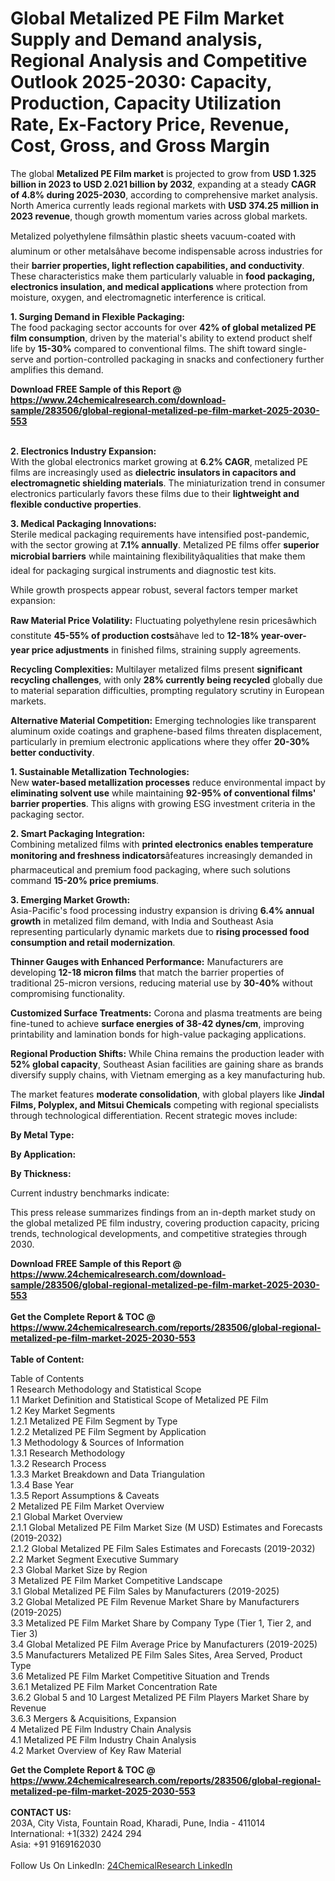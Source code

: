 <h1>Global Metalized PE Film Market Supply and Demand analysis, Regional Analysis  and Competitive Outlook 2025-2030: Capacity, Production, Capacity Utilization Rate, Ex-Factory Price, Revenue, Cost, Gross, and Gross Margin</h1><p>The global <strong>Metalized PE Film market</strong> is projected to grow from <strong>USD 1.325 billion in 2023 to USD 2.021 billion by 2032</strong>, expanding at a steady <strong>CAGR of 4.8% during 2025-2030</strong>, according to comprehensive market analysis. North America currently leads regional markets with <strong>USD 374.25 million in 2023 revenue</strong>, though growth momentum varies across global markets.</p><p>Metalized polyethylene filmsâthin plastic sheets vacuum-coated with aluminum or other metalsâhave become indispensable across industries for their <strong>barrier properties, light reflection capabilities, and conductivity</strong>. These characteristics make them particularly valuable in <strong>food packaging, electronics insulation, and medical applications</strong> where protection from moisture, oxygen, and electromagnetic interference is critical.</p><p><strong>1. Surging Demand in Flexible Packaging:</strong><br>
The food packaging sector accounts for over <strong>42% of global metalized PE film consumption</strong>, driven by the material's ability to extend product shelf life by <strong>15-30%</strong> compared to conventional films. The shift toward single-serve and portion-controlled packaging in snacks and confectionery further amplifies this demand.</p><div><b>Download FREE Sample of this Report @ 
            <a href="https://www.24chemicalresearch.com/download-sample/283506/global-regional-metalized-pe-film-market-2025-2030-553">
            https://www.24chemicalresearch.com/download-sample/283506/global-regional-metalized-pe-film-market-2025-2030-553</a></b></div><br><p><strong>2. Electronics Industry Expansion:</strong><br>
With the global electronics market growing at <strong>6.2% CAGR</strong>, metalized PE films are increasingly used as <strong>dielectric insulators in capacitors and electromagnetic shielding materials</strong>. The miniaturization trend in consumer electronics particularly favors these films due to their <strong>lightweight and flexible conductive properties</strong>.</p><p><strong>3. Medical Packaging Innovations:</strong><br>
Sterile medical packaging requirements have intensified post-pandemic, with the sector growing at <strong>7.1% annually</strong>. Metalized PE films offer <strong>superior microbial barriers</strong> while maintaining flexibilityâqualities that make them ideal for packaging surgical instruments and diagnostic test kits.</p><p>While growth prospects appear robust, several factors temper market expansion:</p><p><strong>Raw Material Price Volatility:</strong> Fluctuating polyethylene resin pricesâwhich constitute <strong>45-55% of production costs</strong>âhave led to <strong>12-18% year-over-year price adjustments</strong> in finished films, straining supply agreements.</p><p><strong>Recycling Complexities:</strong> Multilayer metalized films present <strong>significant recycling challenges</strong>, with only <strong>28% currently being recycled</strong> globally due to material separation difficulties, prompting regulatory scrutiny in European markets.</p><p><strong>Alternative Material Competition:</strong> Emerging technologies like transparent aluminum oxide coatings and graphene-based films threaten displacement, particularly in premium electronic applications where they offer <strong>20-30% better conductivity</strong>.</p><p><strong>1. Sustainable Metallization Technologies:</strong><br>
New <strong>water-based metallization processes</strong> reduce environmental impact by <strong>eliminating solvent use</strong> while maintaining <strong>92-95% of conventional films' barrier properties</strong>. This aligns with growing ESG investment criteria in the packaging sector.</p><p><strong>2. Smart Packaging Integration:</strong><br>
Combining metalized films with <strong>printed electronics enables temperature monitoring and freshness indicators</strong>âfeatures increasingly demanded in pharmaceutical and premium food packaging, where such solutions command <strong>15-20% price premiums</strong>.</p><p><strong>3. Emerging Market Growth:</strong><br>
Asia-Pacific's food processing industry expansion is driving <strong>6.4% annual growth</strong> in metalized film demand, with India and Southeast Asia representing particularly dynamic markets due to <strong>rising processed food consumption and retail modernization</strong>.</p><p><strong>Thinner Gauges with Enhanced Performance:</strong> Manufacturers are developing <strong>12-18 micron films</strong> that match the barrier properties of traditional 25-micron versions, reducing material use by <strong>30-40%</strong> without compromising functionality.</p><p><strong>Customized Surface Treatments:</strong> Corona and plasma treatments are being fine-tuned to achieve <strong>surface energies of 38-42 dynes/cm</strong>, improving printability and lamination bonds for high-value packaging applications.</p><p><strong>Regional Production Shifts:</strong> While China remains the production leader with <strong>52% global capacity</strong>, Southeast Asian facilities are gaining share as brands diversify supply chains, with Vietnam emerging as a key manufacturing hub.</p><p>The market features <strong>moderate consolidation</strong>, with global players like <strong>Jindal Films, Polyplex, and Mitsui Chemicals</strong> competing with regional specialists through technological differentiation. Recent strategic moves include:</p><p><strong>By Metal Type:</strong></p><p><strong>By Application:</strong></p><p><strong>By Thickness:</strong></p><p>Current industry benchmarks indicate:</p><p>This press release summarizes findings from an in-depth market study on the global metalized PE film industry, covering production capacity, pricing trends, technological developments, and competitive strategies through 2030.</p><div><b>Download FREE Sample of this Report @ 
            <a href="https://www.24chemicalresearch.com/download-sample/283506/global-regional-metalized-pe-film-market-2025-2030-553">
            https://www.24chemicalresearch.com/download-sample/283506/global-regional-metalized-pe-film-market-2025-2030-553</a></b></div><br><div><b>Get the Complete Report & TOC @ 
            <a href="https://www.24chemicalresearch.com/reports/283506/global-regional-metalized-pe-film-market-2025-2030-553">
            https://www.24chemicalresearch.com/reports/283506/global-regional-metalized-pe-film-market-2025-2030-553</a></b></div><br>
            <b>Table of Content:</b><p>Table of Contents<br />
1 Research Methodology and Statistical Scope<br />
1.1 Market Definition and Statistical Scope of Metalized PE Film<br />
1.2 Key Market Segments<br />
1.2.1 Metalized PE Film Segment by Type<br />
1.2.2 Metalized PE Film Segment by Application<br />
1.3 Methodology & Sources of Information<br />
1.3.1 Research Methodology<br />
1.3.2 Research Process<br />
1.3.3 Market Breakdown and Data Triangulation<br />
1.3.4 Base Year<br />
1.3.5 Report Assumptions & Caveats<br />
2 Metalized PE Film Market Overview<br />
2.1 Global Market Overview<br />
2.1.1 Global Metalized PE Film Market Size (M USD) Estimates and Forecasts (2019-2032)<br />
2.1.2 Global Metalized PE Film Sales Estimates and Forecasts (2019-2032)<br />
2.2 Market Segment Executive Summary<br />
2.3 Global Market Size by Region<br />
3 Metalized PE Film Market Competitive Landscape<br />
3.1 Global Metalized PE Film Sales by Manufacturers (2019-2025)<br />
3.2 Global Metalized PE Film Revenue Market Share by Manufacturers (2019-2025)<br />
3.3 Metalized PE Film Market Share by Company Type (Tier 1, Tier 2, and Tier 3)<br />
3.4 Global Metalized PE Film Average Price by Manufacturers (2019-2025)<br />
3.5 Manufacturers Metalized PE Film Sales Sites, Area Served, Product Type<br />
3.6 Metalized PE Film Market Competitive Situation and Trends<br />
3.6.1 Metalized PE Film Market Concentration Rate<br />
3.6.2 Global 5 and 10 Largest Metalized PE Film Players Market Share by Revenue<br />
3.6.3 Mergers & Acquisitions, Expansion<br />
4 Metalized PE Film Industry Chain Analysis<br />
4.1 Metalized PE Film Industry Chain Analysis<br />
4.2 Market Overview of Key Raw Material</p><div><b>Get the Complete Report & TOC @ 
            <a href="https://www.24chemicalresearch.com/reports/283506/global-regional-metalized-pe-film-market-2025-2030-553">
            https://www.24chemicalresearch.com/reports/283506/global-regional-metalized-pe-film-market-2025-2030-553</a></b></div><br><b>CONTACT US:</b><br>
            203A, City Vista, Fountain Road, Kharadi, Pune, India - 411014<br>
            International: +1(332) 2424 294<br>
            Asia: +91 9169162030 <br><br>
            Follow Us On LinkedIn: <a href="https://www.linkedin.com/company/24chemicalresearch/">24ChemicalResearch LinkedIn</a>